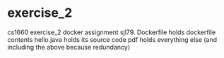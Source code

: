 # exercise_2
cs1660 exercise_2 docker assignment sjl79. 
Dockerfile holds dockerfile contents
hello.java holds its source code
pdf holds everything else (and including the above because redundancy)

